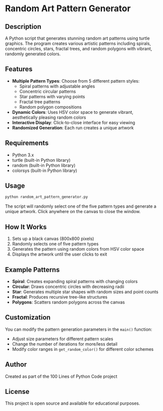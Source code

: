 # Random Art Pattern Generator

## Description
A Python script that generates stunning random art patterns using turtle graphics. The program creates various artistic patterns including spirals, concentric circles, stars, fractal trees, and random polygons with vibrant, randomly generated colors.

## Features
- **Multiple Pattern Types**: Choose from 5 different pattern styles:
  - Spiral patterns with adjustable angles
  - Concentric circular patterns
  - Star patterns with varying points
  - Fractal tree patterns
  - Random polygon compositions
- **Dynamic Colors**: Uses HSV color space to generate vibrant, aesthetically pleasing random colors
- **Interactive Display**: Click-to-close interface for easy viewing
- **Randomized Generation**: Each run creates a unique artwork

## Requirements
- Python 3.x
- turtle (built-in Python library)
- random (built-in Python library)
- colorsys (built-in Python library)

## Usage
```python
python random_art_pattern_generator.py
```

The script will randomly select one of the five pattern types and generate a unique artwork. Click anywhere on the canvas to close the window.

## How It Works
1. Sets up a black canvas (800x800 pixels)
2. Randomly selects one of five pattern types
3. Generates the pattern using random colors from HSV color space
4. Displays the artwork until the user clicks to exit

## Example Patterns
- **Spiral**: Creates expanding spiral patterns with changing colors
- **Circular**: Draws concentric circles with decreasing radii
- **Star**: Generates multiple star shapes with random sizes and point counts
- **Fractal**: Produces recursive tree-like structures
- **Polygons**: Scatters random polygons across the canvas

## Customization
You can modify the pattern generation parameters in the `main()` function:
- Adjust size parameters for different pattern scales
- Change the number of iterations for more/less detail
- Modify color ranges in `get_random_color()` for different color schemes

## Author
Created as part of the 100 Lines of Python Code project

## License
This project is open source and available for educational purposes.
